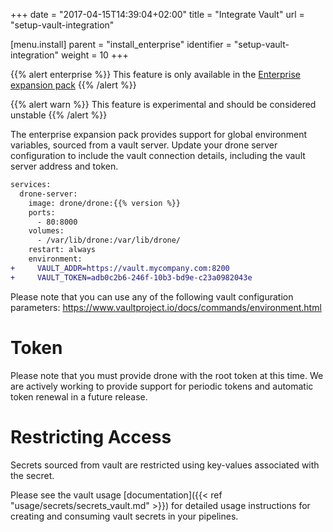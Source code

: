 +++
date = "2017-04-15T14:39:04+02:00"
title = "Integrate Vault"
url = "setup-vault-integration"

[menu.install]
  parent = "install_enterprise"
  identifier = "setup-vault-integration"
  weight = 10
+++

{{% alert enterprise %}}
This feature is only available in the [Enterprise expansion pack](https://drone.io/enterprise/)
{{% /alert %}}

{{% alert warn %}}
This feature is experimental and should be considered unstable
{{% /alert %}}

The enterprise expansion pack provides support for global environment variables, sourced from a vault server. Update your drone server configuration to include the vault connection details, including the vault server address and token.

```diff
services:
  drone-server:
    image: drone/drone:{{% version %}}
    ports:
      - 80:8000
    volumes:
      - /var/lib/drone:/var/lib/drone/
    restart: always
    environment:
+     VAULT_ADDR=https://vault.mycompany.com:8200
+     VAULT_TOKEN=adb0c2b6-246f-10b3-bd9e-c23a0982043e
```

Please note that you can use any of the following vault configuration parameters:
https://www.vaultproject.io/docs/commands/environment.html

# Token

Please note that you must provide drone with the root token at this time. We are actively working to provide support for periodic tokens and automatic token renewal in a future release.

<!--
# Periodic Tokens

# Root Tokens

# Google IAM

# Amazon IAM
-->

# Restricting Access

Secrets sourced from vault are restricted using key-values associated with the secret.

Please see the vault usage [documentation]({{< ref "usage/secrets/secrets_vault.md" >}}) for detailed usage instructions for creating and consuming vault secrets in your pipelines.
